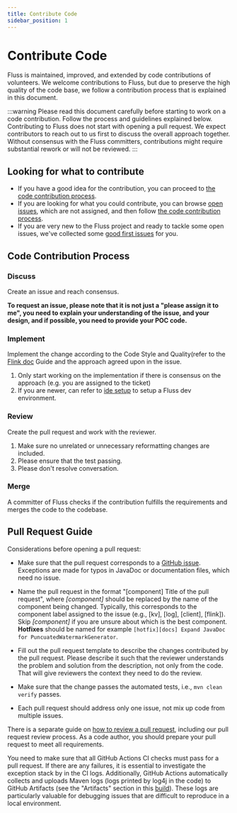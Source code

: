 ```yaml
---
title: Contribute Code
sidebar_position: 1
---
```


<!--
 Licensed to the Apache Software Foundation (ASF) under one
 or more contributor license agreements.  See the NOTICE file
 distributed with this work for additional information
 regarding copyright ownership.  The ASF licenses this file
 to you under the Apache License, Version 2.0 (the
 "License"); you may not use this file except in compliance
 with the License.  You may obtain a copy of the License at

      http://www.apache.org/licenses/LICENSE-2.0

 Unless required by applicable law or agreed to in writing, software
 distributed under the License is distributed on an "AS IS" BASIS,
 WITHOUT WARRANTIES OR CONDITIONS OF ANY KIND, either express or implied.
 See the License for the specific language governing permissions and
 limitations under the License.
-->

# Contribute Code

Fluss is maintained, improved, and extended by code contributions of volunteers. We welcome contributions to Fluss, but due to preserve the high quality of the code base, we follow a contribution process that is explained in this document.

:::warning
Please read this document carefully before starting to work on a code contribution. Follow the process and guidelines explained below. Contributing to Fluss does not start with opening a pull request. We expect contributors to reach out to us first to discuss the overall approach together. Without consensus with the Fluss committers, contributions might require substantial rework or will not be reviewed.
:::

## Looking for what to contribute

- If you have a good idea for the contribution, you can proceed to [the code contribution process](#code-contribution-process).
- If you are looking for what you could contribute, you can browse [open issues](https://github.com/apache/fluss/issues), which are not assigned, and then follow [the code contribution process](#code-contribution-process).
- If you are very new to the Fluss project and ready to tackle some open issues, we've collected some [good first issues](https://github.com/apache/fluss/contribute) for you.


## Code Contribution Process

### Discuss

Create an issue and reach consensus.

**To request an issue, please note that it is not just a "please assign it to me", you need to explain your understanding of the issue, and your design, and if possible, you need to provide your POC code.**

### Implement

Implement the change according to the Code Style and Quality(refer to the [Flink doc](https://flink.apache.org/how-to-contribute/code-style-and-quality-preamble/) Guide and the approach agreed upon in the issue.

1. Only start working on the implementation if there is consensus on the approach (e.g. you are assigned to the ticket)
2. If you are newer, can refer to [ide setup](/community/dev/ide-setup) to setup a Fluss dev environment.

### Review
Create the pull request and work with the reviewer. 

1. Make sure no unrelated or unnecessary reformatting changes are included.
2. Please ensure that the test passing.
3. Please don't resolve conversation.

### Merge
A committer of Fluss checks if the contribution fulfills the requirements and merges the code to the codebase.

## Pull Request Guide

Considerations before opening a pull request:

- Make sure that the pull request corresponds to a [GitHub issue](https://github.com/apache/fluss/issues). Exceptions are made for typos in JavaDoc or documentation files, which need no issue.

- Name the pull request in the format "[component] Title of the pull request", where *[component]* should be replaced by the name of the component being changed. Typically, this corresponds to the component label assigned to the issue (e.g., [kv], [log], [client], [flink]). Skip *[component]* if you are unsure about which is the best component. **Hotfixes** should be named for example `[hotfix][docs] Expand JavaDoc for PuncuatedWatermarkGenerator`.

- Fill out the pull request template to describe the changes contributed by the pull request. Please describe it such that the reviewer understands the problem and solution from the description, not only from the code. That will give reviewers the context they need to do the review.

- Make sure that the change passes the automated tests, i.e., `mvn clean verify` passes.

- Each pull request should address only one issue, not mix up code from multiple issues.


There is a separate guide on [how to review a pull request](how-to-contribute/review-pull-requests.md), including our pull request review process. As a code author, you should prepare your pull request to meet all requirements.

You need to make sure that all GitHub Actions CI checks must pass for a pull request. If there are any failures, it is essential to investigate the exception stack by in the CI logs. Additionally, GitHub Actions automatically collects and uploads Maven logs (logs printed by log4j in the code) to GitHub Artifacts (see the "Artifacts" section in this [build](https://github.com/apache/fluss/actions/runs/13761957739)). These logs are particularly valuable for debugging issues that are difficult to reproduce in a local environment.



